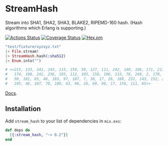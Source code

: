 StreamHash
==
Stream into SHA1, SHA2, SHA3, BLAKE2, RIPEMD-160 hash. (Hash algorithms which Erlang is supporting.)

[![Actions Status](https://github.com/AUTHER_NAME/PROJECT_NAME/workflows/test/badge.svg)](https://github.com/ne-sachirou/stream_hash/actions)
[![Coverage Status](https://coveralls.io/repos/github/ne-sachirou/stream_hash/badge.svg)](https://coveralls.io/github/ne-sachirou/stream_hash)
[![Hex.pm](https://img.shields.io/hexpm/v/stream_hash.svg)](https://hex.pm/packages/stream_hash)

```elixir
"test/fixture/xyzxyz.txt"
|> File.stream!
|> StreamHash.hash(:sha512)
|> Enum.into("")

# <<215, 133, 241, 243, 115, 159, 59, 127, 111, 242, 140, 106, 171, 211, 130, 48,
#   174, 198, 241, 236, 195, 112, 105, 150, 106, 133, 78, 249, 2, 178, 132, 254,
#   50, 181, 85, 46, 183, 97, 187, 7, 38, 17, 26, 188, 232, 143, 152, 210, 71, 54,
#   245, 48, 107, 70, 180, 43, 96, 26, 69, 90, 17, 156, 111, 65>>
```

[Docs](https://hexdocs.pm/stream_hash/).

Installation
--
Add `stream_hash` to your list of dependencies in `mix.exs`:

```elixir
def deps do
  [{:stream_hash, "~> 0.2"}]
end
```
